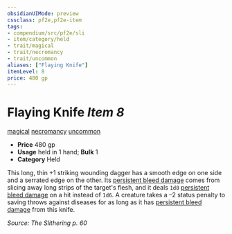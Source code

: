 ```yaml
---
obsidianUIMode: preview
cssclass: pf2e,pf2e-item
tags:
- compendium/src/pf2e/sli
- item/category/held
- trait/magical
- trait/necromancy
- trait/uncommon
aliases: ["Flaying Knife"]
itemLevel: 8
price: 480 gp
---
```

# Flaying Knife *Item 8*  
[magical](../../../rules/traits/magical.md)  [necromancy](../../../rules/traits/necromancy.md)  [uncommon](../../../rules/traits/uncommon.md)  

- **Price** 480 gp
- **Usage** held in 1 hand; **Bulk** 1
- **Category** Held

This long, thin +1 striking wounding dagger has a smooth edge on one side and a serrated edge on the other. Its [persistent bleed damage](../../../rules/conditions.md#Persistent%20Damage) comes from slicing away long strips of the target's flesh, and it deals `1d8` [persistent bleed damage](../../../rules/conditions.md#Persistent%20Damage) on a hit instead of `1d6`. A creature takes a –2 status penalty to saving throws against diseases for as long as it has [persistent bleed damage](../../../rules/conditions.md#Persistent%20Damage) from this knife.

*Source: The Slithering p. 60*